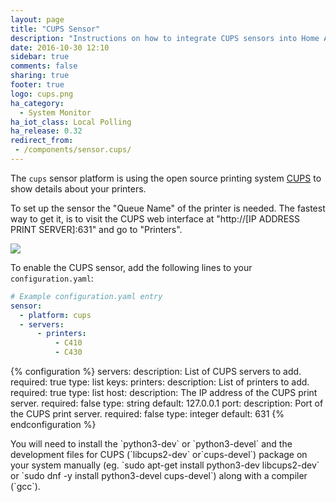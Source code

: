 ```yaml
---
layout: page
title: "CUPS Sensor"
description: "Instructions on how to integrate CUPS sensors into Home Assistant."
date: 2016-10-30 12:10
sidebar: true
comments: false
sharing: true
footer: true
logo: cups.png
ha_category:
  - System Monitor
ha_iot_class: Local Polling
ha_release: 0.32
redirect_from:
 - /components/sensor.cups/
---
```



The `cups` sensor platform is using the open source printing system [CUPS](https://www.cups.org/) to show details about your printers.

To set up the sensor the "Queue Name" of the printer is needed. The fastest way to get it, is to visit the CUPS web interface at "http://[IP ADDRESS PRINT SERVER]:631" and go to "Printers".

<p class='img'>
  <img src='{{site_root}}/images/screenshots/cups-sensor.png' />
</p>

To enable the CUPS sensor, add the following lines to your `configuration.yaml`:

```yaml
# Example configuration.yaml entry
sensor:
  - platform: cups      
  - servers:
      - printers:
          - C410
          - C430
```

{% configuration %}
servers:
  description: List of CUPS servers to add.
  required: true
  type: list
  keys:
    printers:
      description: List of printers to add.
      required: true
      type: list
    host:
      description: The IP address of the CUPS print server.
      required: false
      type: string
      default: 127.0.0.1
    port:
      description: Port of the CUPS print server.
      required: false
      type: integer
      default: 631
{% endconfiguration %}

<p class='note'>
You will need to install the `python3-dev` or `python3-devel` and the development files for CUPS (`libcups2-dev` or`cups-devel`) package on your system manually (eg. `sudo apt-get install python3-dev libcups2-dev` or `sudo dnf -y install python3-devel cups-devel`) along with a compiler (`gcc`).
</p>
